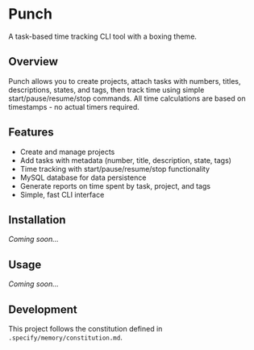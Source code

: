 # Punch

A task-based time tracking CLI tool with a boxing theme.

## Overview

Punch allows you to create projects, attach tasks with numbers, titles, descriptions, states, and tags, then track time using simple start/pause/resume/stop commands. All time calculations are based on timestamps - no actual timers required.

## Features

- Create and manage projects
- Add tasks with metadata (number, title, description, state, tags)
- Time tracking with start/pause/resume/stop functionality
- MySQL database for data persistence
- Generate reports on time spent by task, project, and tags
- Simple, fast CLI interface

## Installation

*Coming soon...*

## Usage

*Coming soon...*

## Development

This project follows the constitution defined in `.specify/memory/constitution.md`.
